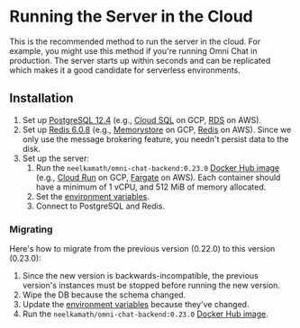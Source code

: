 # Running the Server in the Cloud

This is the recommended method to run the server in the cloud. For example, you might use this method if you're running Omni Chat in production. The server starts up within seconds and can be replicated which makes it a good candidate for serverless environments.

## Installation

1. Set up [PostgreSQL 12.4](https://www.postgresql.org/) (e.g., [Cloud SQL](https://cloud.google.com/sql/docs/postgres/) on GCP, [RDS](https://aws.amazon.com/rds/postgresql/) on AWS).
1. Set up [Redis 6.0.8](https://redis.io) (e.g., [Memorystore](https://cloud.google.com/memorystore/) on GCP, [Redis](https://aws.amazon.com/redis/) on AWS). Since we only use the message brokering feature, you needn't persist data to the disk.
1. Set up the server:
   1. Run the `neelkamath/omni-chat-backend:0.23.0` [Docker Hub image](https://hub.docker.com/repository/docker/neelkamath/omni-chat-backend) (e.g., [Cloud Run](https://cloud.google.com/run/) on GCP, [Fargate](https://aws.amazon.com/fargate/) on AWS). Each container should have a minimum of 1 vCPU, and 512 MiB of memory allocated.
   1. Set the [environment variables](env.md).
   1. Connect to PostgreSQL and Redis.

### Migrating

Here's how to migrate from the previous version (0.22.0) to this version (0.23.0):

1. Since the new version is backwards-incompatible, the previous version's instances must be stopped before running the new version.
1. Wipe the DB because the schema changed.
1. Update the [environment variables](env.md) because they've changed.
1. Run the `neelkamath/omni-chat-backend:0.23.0` [Docker Hub image](https://hub.docker.com/repository/docker/neelkamath/omni-chat-backend).
